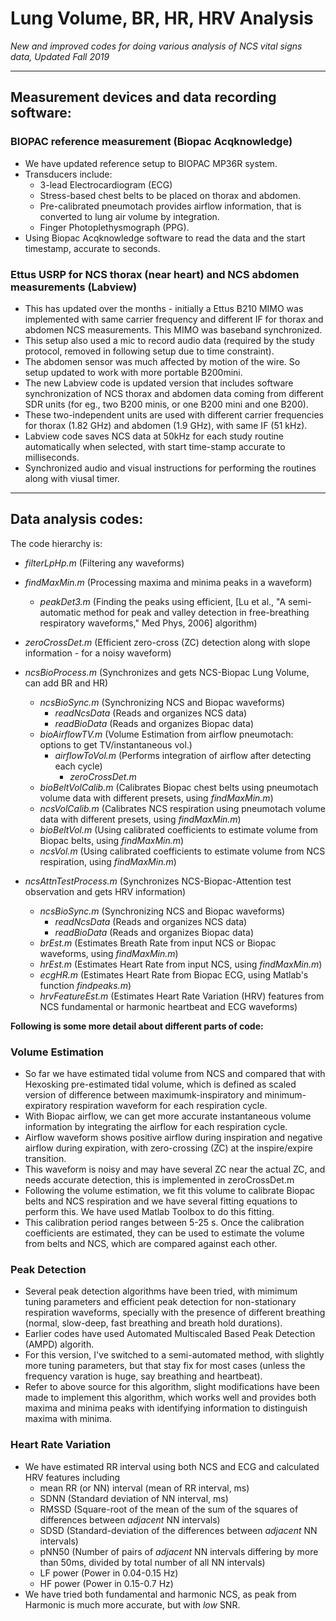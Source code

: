 # Lung Volume, BR, HR, HRV Analysis

*New and improved codes for doing various analysis of NCS vital signs data, Updated Fall 2019*

------------------------------------------------------------------------------------------------------------

## Measurement devices and data recording software:

### BIOPAC reference measurement (Biopac Acqknowledge)
* We have updated reference setup to BIOPAC MP36R system.
* Transducers include:
	* 3-lead Electrocardiogram (ECG)
	* Stress-based chest belts to be placed on thorax and abdomen.
	* Pre-calibrated pneumotach provides airflow information, that is converted to lung air volume by integration.
	* Finger Photoplethysmograph (PPG).
* Using Biopac Acqknowledge software to read the data and the start timestamp, accurate to seconds.

### Ettus USRP for NCS thorax (near heart) and NCS abdomen measurements (Labview)
* This has updated over the months - initially a Ettus B210 MIMO was implemented with same carrier frequency and different IF for thorax and abdomen NCS measurements. This MIMO was baseband synchronized.
* This setup also used a mic to record audio data (required by the study protocol, removed in following setup due to time constraint).
* The abdomen sensor was much affected by motion of the wire. So setup updated to work with more portable B200mini.
* The new Labview code is updated version that includes software synchronization of NCS thorax and abdomen data coming from different SDR units (for eg., two B200 minis, or one B200 mini and one B200).
* These two-independent units are used with different carrier frequencies for thorax (1.82 GHz) and abdomen (1.9 GHz), with same IF (51 kHz). 
* Labview code saves NCS data at 50kHz for each study routine automatically when selected, with start time-stamp accurate to milliseconds.
* Synchronized audio and visual instructions for performing the routines along with viusal timer.

-------------------------------------------------------------------------------------------------------------

## Data analysis codes:
The code hierarchy is: 
* *filterLpHp.m* (Filtering any waveforms)
* *findMaxMin.m* (Processing maxima and minima peaks in a waveform)
	* *peakDet3.m* (Finding the peaks using efficient, [Lu et al., "A semi-automatic method for peak and valley detection in free-breathing respiratory waveforms," Med Phys, 2006] algorithm)
* *zeroCrossDet.m* (Efficient zero-cross (ZC) detection along with slope information - for a noisy waveform)


* *ncsBioProcess.m* (Synchronizes and gets NCS-Biopac Lung Volume, can add BR and HR)
	* *ncsBioSync.m* (Synchronizing NCS and Biopac waveforms)
		* *readNcsData* (Reads and organizes NCS data)
		* *readBioData* (Reads and organizes Biopac data)
	* *bioAirflowTV.m* (Volume Estimation from airflow pneumotach: options to get TV/instantaneous vol.)
		* *airflowToVol.m* (Performs integration of airflow after detecting each cycle)
			* *zeroCrossDet.m*
	* *bioBeltVolCalib.m* (Calibrates Biopac chest belts using pneumotach volume data with different presets, using *findMaxMin.m*)
	* *ncsVolCalib.m* (Calibrates NCS respiration using pneumotach volume data with different presets, using *findMaxMin.m*)
	* *bioBeltVol.m* (Using calibrated coefficients to estimate volume from Biopac belts, using *findMaxMin.m*)
	* *ncsVol.m* (Using calibrated coefficients to estimate volume from NCS respiration, using *findMaxMin.m*)
	

* *ncsAttnTestProcess.m* (Synchronizes NCS-Biopac-Attention test observation and gets HRV information)
	* *ncsBioSync.m* (Synchronizing NCS and Biopac waveforms)
		* *readNcsData* (Reads and organizes NCS data)
		* *readBioData* (Reads and organizes Biopac data)
	* *brEst.m* (Estimates Breath Rate from input NCS or Biopac waveforms, using *findMaxMin.m*)
	* *hrEst.m* (Estimates Heart Rate from input NCS, using *findMaxMin.m*)
	* *ecgHR.m* (Estimates Heart Rate from Biopac ECG, using Matlab's function *findpeaks.m*)
	* *hrvFeatureEst.m* (Estimates Heart Rate Variation (HRV) features from NCS fundamental or harmonic heartbeat and ECG waveforms)
	
**Following is some more detail about different parts of code:**

### Volume Estimation

* So far we have estimated tidal volume from NCS and compared that with Hexosking pre-estimated tidal volume, which is defined as scaled version of difference between maximumk-inspiratory and minimum-expiratory respiration waveform for each respiration cycle.
* With Biopac airflow, we can get more accurate instantaneous volume information by integrating the airflow for each respiration cycle.
* Airflow waveform shows positive airflow during inspiration and negative airflow during expiration, with zero-crossing (ZC) at the inspire/expire transition. 
* This waveform is noisy and may have several ZC near the actual ZC, and needs accurate detection, this is implemented in zeroCrossDet.m
* Following the volume estimation, we fit this volume to calibrate Biopac belts and NCS respiration and we have several fitting equations to perform this. We have used Matlab Toolbox to do this fitting. 
* This calibration period ranges between 5-25 s. Once the calibration coefficients are estimated, they can be used to estimate the volume from belts and NCS, which are compared against each other.

### Peak Detection

* Several peak detection algorithms have been tried, with mimimum tuning parameters and efficient peak detection for non-stationary respiration waveforms, specially with the presence of different breathing (normal, slow-deep, fast breathing and breath hold durations).
* Earlier codes have used Automated Multiscaled Based Peak Detection (AMPD) algorith. 
* For this version, I've switched to a semi-automated method, with slightly more tuning parameters, but that stay fix for most cases (unless the frequency varation is huge, say breathing and heartbeat).
* Refer to above source for this algorithm, slight modifications have been made to implement this algorithm, which works well and provides both maxima and minima peaks with identifying information to distinguish maxima with minima.

### Heart Rate Variation

* We have estimated RR interval using both NCS and ECG and calculated HRV features including
	* mean RR (or NN) interval (mean of RR interval, ms)
	* SDNN (Standard deviation of NN interval, ms)
	* RMSSD (Square-root of the mean of the sum of the squares of differences between *adjacent* NN intervals)
	* SDSD (Standard-deviation of the differences between *adjacent* NN intervals)
	* pNN50 (Number of pairs of *adjacent* NN intervals differing by more than 50ms, divided by total number of all NN intervals)
	* LF power (Power in 0.04-0.15 Hz)
	* HF power (Power in 0.15-0.7 Hz)
* We have tried both fundamental and harmonic NCS, as peak from Harmonic is much more accurate, but with *low* SNR.







